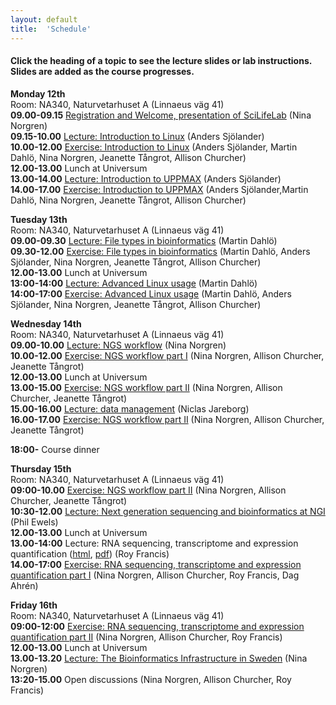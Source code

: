 ```yaml
---
layout: default
title:  'Schedule'
---
```


#### Click the heading of a topic to see the lecture slides or lab instructions. Slides are added as the course progresses.  




**Monday 12th**  
Room: NA340, Naturvetarhuset A (Linnaeus väg 41)  
**09.00-09.15** [Registration and Welcome, presentation of SciLifeLab](slides/scilife_intro_NGS_course_HT18.pdf) (Nina Norgren)  
**09.15-10.00** [Lecture: Introduction to Linux](slides/linux-tutorial.pdf) (Anders Sjölander)  
**10.00-12.00** [Exercise: Introduction to Linux](labs/linux-intro) (Anders Sjölander, Martin Dahlö, Nina Norgren, Jeanette Tångrot, Allison Churcher)  
**12.00-13.00** Lunch at Universum  
**13.00-14.00** [Lecture: Introduction to UPPMAX](slides/UPPMAX-tutorial.pdf) (Anders Sjölander)  
**14.00-17.00** [Exercise: Introduction to UPPMAX](labs/uppmax-intro) (Anders Sjölander,Martin Dahlö, Nina Norgren, Jeanette Tångrot, Allison Churcher)  

**Tuesday 13th**  
Room: NA340, Naturvetarhuset A (Linnaeus väg 41)  
**09.00-09.30** [Lecture: File types in bioinformatics](slides/file_types.pdf) (Martin Dahlö)  
**09.30-12.00** [Exercise: File types in bioinformatics](labs/filetypes) (Martin Dahlö, Anders Sjölander, Nina Norgren, Jeanette Tångrot, Allison Churcher)  
**12.00-13.00** Lunch at Universum  
**13:00-14:00** [Lecture: Advanced Linux usage](slides/advanced_linux.pdf) (Martin Dahlö)  
**14:00-17:00** [Exercise: Advanced Linux usage](labs/loops_lab) (Martin Dahlö, Anders Sjölander, Nina Norgren, Jeanette Tångrot, Allison Churcher)  

**Wednesday 14th**  
Room: NA340, Naturvetarhuset A (Linnaeus väg 41)  
**09.00-10.00** [Lecture: NGS workflow](slides/NGS_workflow.pdf) (Nina Norgren)  
**10.00-12.00** [Exercise: NGS workflow part I](labs/NGS_workflow) (Nina Norgren, Allison Churcher, Jeanette Tångrot)  
**12.00-13.00** Lunch at Universum  
**13.00-15.00** [Exercise: NGS workflow part II](labs/NGS_workflow) (Nina Norgren, Allison Churcher, Jeanette Tångrot)  
**15.00-16.00** [Lecture: data management](slides/2018-11-13_Data_Management_for_courses.pdf) (Niclas Jareborg)  
**16.00-17.00** [Exercise: NGS workflow part II](labs/NGS_workflow) (Nina Norgren, Allison Churcher, Jeanette Tångrot)  

**18:00-** Course dinner  

**Thursday 15th**  
Room: NA340, Naturvetarhuset A (Linnaeus väg 41)  
**09:00-10.00** [Exercise: NGS workflow part II](labs/NGS_workflow) (Nina Norgren, Allison Churcher, Jeanette Tångrot)    
**10:30-12.00** [Lecture: Next generation sequencing and bioinformatics at NGI](slides/Phil%20Ewels%20-%20NBIS%20Intro%20to%20NGS%20Bioinfo.pdf) (Phil Ewels)  
**12.00-13.00** Lunch at Universum  
**13.00-14:00** Lecture: RNA sequencing, transcriptome and expression quantification ([html](slides/rnaseq/talk.html), [pdf](slides/rnaseq/talk.pdf)) (Roy Francis)  
**14.00-17:00** [Exercise: RNA sequencing, transcriptome and expression quantification part I](labs/rnaseq/lab.html) (Nina Norgren, Allison Churcher, Roy Francis, Dag Ahrén)  

**Friday 16th**  
Room: NA340, Naturvetarhuset A (Linnaeus väg 41)  
**09:00-12:00** [Exercise: RNA sequencing, transcriptome and expression quantification part II](labs/rnaseq/lab.html) (Nina Norgren, Allison Churcher, Roy Francis)  
**12.00-13.00** Lunch at Universum  
**13.00-13.20** [Lecture: The Bioinformatics Infrastructure in Sweden](slides/NBIS_presentation.pdf) (Nina Norgren)  
**13:20-15.00** Open discussions (Nina Norgren, Allison Churcher, Roy Francis)  

